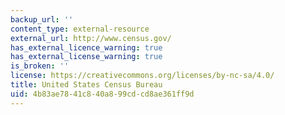 ```yaml
---
backup_url: ''
content_type: external-resource
external_url: http://www.census.gov/
has_external_licence_warning: true
has_external_license_warning: true
is_broken: ''
license: https://creativecommons.org/licenses/by-nc-sa/4.0/
title: United States Census Bureau
uid: 4b83ae78-41c8-40a8-99cd-cd8ae361ff9d
---
```

